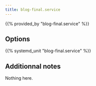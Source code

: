```yaml
---
title: blog-final.service
---
```


{{% provided_by "blog-final.service" %}}

## Options

{{% systemd_unit "blog-final.service" %}}

## Additionnal notes

Nothing here.